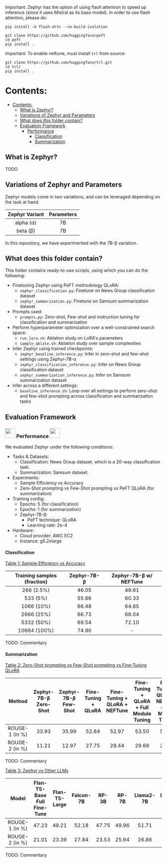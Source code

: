 Important: Zephyr has the option of using flash attention to speed up inference (since it uses Mistral as its base model). In order to use flash attention, please do:

```shell
pip install -U flash-attn --no-build-isolation
```

```shell
git clone https://github.com/huggingface/peft
cd peft
pip install .
```

Important: To enable neftune, must install `trl` from source:
```shell
git clone https://github.com/huggingface/trl.git
cd trl/
pip install .
```

# Contents:

- [Contents:](#contents)
	- [What is Zephyr?](#what-is-zephyr)
	- [Variations of Zephyr and Parameters](#variations-of-zephyr-and-parameters)
	- [What does this folder contain?](#what-does-this-folder-contain)
	- [Evaluation Framework](#evaluation-framework)
		- [ Performance ](#-performance-)
			- [Classification](#classification)
			- [Summarization](#summarization)
	

## What is Zephyr? 

TODO

## Variations of Zephyr and Parameters

Zephyr models come in two variations, and can be leveraged depending on the task at hand.

| Zephyr Variant   | Parameters  |
|:----------------:|:-----------:|
|alpha (α)         |7B           |
|beta (β)          |7B           |           
In this repository, we have experimented with the 7B-β variation. 

## What does this folder contain? 

This folder contains ready-to-use scripts, using which you can do the following:
	

* Finetuning Zephyr using PeFT methodology QLoRA:
	* ```zephyr_classification.py```: Finetune on News Group classification dataset
	* ```zephyr_summarization.py```: Finetune on Samsum summarization dataset
* Prompts used:
	* ```prompts.py```: Zero-shot, Few-shot and instruction tuning for classification and summarization
* Perform hyperparameter optimization over a well-constrained search space:
	* ```run_lora.sh```: Ablation study on LoRA's parameters 
	* ```sample_ablate.sh```: Ablation study over sample complexities
* Infer Zephyr using trained checkpoints:
	* ```zephyr_baseline_inference.py```: Infer in zero-shot and few-shot settings using Zephyr-7B-α
	* ```zephyr_classification_inference.py```: Infer on News Group classification dataset
	* ```zephyr_summarization_inference.py```: Infer on Samsum summarization dataset
* Infer across a different settings:
	* ```baseline_inference.sh```: Loop over all settings to perform zero-shot and few-shot prompting across classification and summarization tasks

## Evaluation Framework


### <img src="../assets/rocket.gif" width="32" height="32"/> Performance <img src="../assets/rocket.gif" width="32" height="32"/>

We evaluated Zephyr under the following conditions:

* Tasks & Datasets:
	* Classification: News Group dataset, which is a 20-way classification task.
	* Summarization: Samsum dataset. 
* Experiments:
	* Sample Efficiency vs Accuracy
	* Zero-Shot prompting vs Few-Shot prompting vs PeFT QLoRA (for summarization)
* Training config:
	* Epochs: 5 (for classification)
	* Epochs: 1 (for summarization)
	* Zephyr-7B-β:
		* PeFT technique: QLoRA
		* Learning rate: 2e-4
* Hardware:
	* Cloud provider: AWC EC2
	* Instance: g5.2xlarge
	
#### Classification ####

<u> Table 1: Sample Efficiency vs Accuracy </u>

|Training samples (fraction) | Zephyr-7B-β     | Zephyr-7B-β w/ NEFTune  |
|:--------------------------:|:---------------:|:-----------------------:|
|266   (2.5%)                |46.05            | 49.61                   |
|533   (5%)                  |55.66            | 60.33                   |
|1066  (10%)                 |66.48            | 64.65                   |
|2666  (25%)                 |66.73            | 68.04                   |
|5332  (50%)                 |69.54            | 72.10                   |
|10664 (100%)                |74.90            | -                       |

TODO: Commentary


#### Summarization ####

<u> Table 2: Zero-Shot prompting vs Few-Shot prompting vs Fine-Tuning QLoRA </u>

|Method         | Zephyr-7B-β Zero-Shot | Zephyr-7B-β Few-Shot | Fine-Tuning + QLoRA | Fine-Tuning + QLoRA + NEFTune  | Fine-Tuning + QLoRA + Full Module Tuning | Fine-Tuning + QLoRA + NEFTune + Full Module Tuning | 
|:-------------:|:---------------------:|:--------------------:|:-------------------:|:------------------------------:|:----------------------------------------:|:--------------------------------------------------:|
|ROUGE-1 (in %) |33.93                  |35.99                 |52.84                |52.97                           | 53.50                                    | 53.05                                              |
|ROUGE-2 (in %) |11.21                  |12.97                 |27.75                |28.44                           | 29.66                                    | 29.23                                              |

TODO: Commentary


<u> Table 3: Zephyr vs Other LLMs </u>

|Model          | Flan-T5-Base Full Fine-Tune | Flan-T5-Large | Falcon-7B | RP-3B | RP-7B | Llama2-7B | Llama2-13B | Mistral-7B | Zephyr-7B-β  |
|:-------------:|:---------------------------:|:-------------:|:---------:|:-----:|:-----:|:---------:|:----------:|:----------:|:------------:|
|ROUGE-1 (in %) |47.23                        |49.21          |52.18      |47.75  |49.96  |51.71      |52.97       |53.61       |52.84         |
|ROUGE-2 (in %) |21.01                        |23.39          |27.84      |23.53  |25.94  |26.86      |28.32       |29.28       |28.44	       |	

TODO: Commentary


